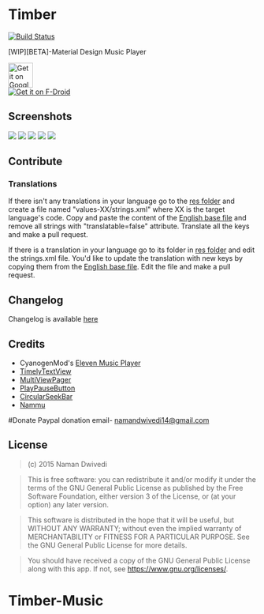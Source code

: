 # Timber
[![Build Status](https://travis-ci.org/naman14/Timber.svg?branch=master)](https://travis-ci.org/naman14/Timber)

[WIP][BETA]-Material Design Music Player

<a href="https://play.google.com/store/apps/details?id=naman14.timber&utm_source=global_co&utm_medium=prtnr&utm_content=Mar2515&utm_campaign=PartBadge&pcampaignid=MKT-Other-global-all-co-prtnr-py-PartBadge-Mar2515-1"><img alt="Get it on Google Play" src="https://play.google.com/intl/en_us/badges/images/generic/en-play-badge.png" height=50px/></a>  
[![Get it on F-Droid](https://guardianproject.info/wp-content/uploads/2014/07/logo-fdroid.png)](https://f-droid.org/repository/browse/?fdid=naman14.timber)

## Screenshots

![](https://raw.githubusercontent.com/naman14/Timber/master/graphics/Screenshot_2015-09-18-12-33-27.png)
![](https://raw.githubusercontent.com/naman14/Timber/master/graphics/Screenshot_2015-08-05-14-23-03.png)
![](https://raw.githubusercontent.com/naman14/Timber/master/graphics/Screenshot_2015-08-29-22-44-26.png)
![](https://raw.githubusercontent.com/naman14/Timber/master/graphics/Screenshot_2015-08-31-11-50-50.png)
![](https://raw.githubusercontent.com/naman14/Timber/master/graphics/Screenshot_2015-08-31-11-52-50.png)

## Contribute
### Translations

If there isn't any translations in your language go to the [res folder](https://github.com/naman14/Timber/blob/master/app/src/main/res/) and create a file named "values-XX/strings.xml" where XX is the target language's code. Copy and paste the content of the [English base file](https://github.com/naman14/Timber/blob/master/app/src/main/res/values/strings.xml) and remove all strings with "translatable=false" attribute. Translate all the keys and make a pull request.

If there is a translation in your language go to its folder in [res folder](https://github.com/naman14/Timber/blob/master/app/src/main/res/) and edit the strings.xml file. You'd like to update the translation with new keys by copying them from the [English base file](https://github.com/naman14/Timber/blob/master/app/src/main/res/values/strings.xml). Edit the file and make a pull request.

## Changelog

Changelog is available [here](https://github.com/naman14/Timber/blob/master/Changelog.md)

## Credits

* CyanogenMod's [Eleven Music Player](https://github.com/CyanogenMod/android_packages_apps_Eleven)
* [TimelyTextView](https://github.com/adnan-SM/TimelyTextView)
* [MultiViewPager](https://github.com/Pixplicity/MultiViewPager)
* [PlayPauseButton](https://github.com/recruit-lifestyle/PlayPauseButton)
* [CircularSeekBar](https://github.com/devadvance/circularseekbar)
* [Nammu](https://github.com/tajchert/Nammu)

#Donate
Paypal donation email-
namandwivedi14@gmail.com


## License

>(c) 2015 Naman Dwivedi 

>This is free software: you can redistribute it and/or modify it under the terms of the GNU General Public License as published by the Free Software Foundation, either version 3 of the License, or (at your option) any later version. 

>This software is distributed in the hope that it will be useful, but WITHOUT ANY WARRANTY; without even the implied warranty of MERCHANTABILITY or FITNESS FOR A PARTICULAR PURPOSE. See the GNU General Public License for more details. 

>You should have received a copy of the GNU General Public License along with this app. If not, see <https://www.gnu.org/licenses/>.
# Timber-Music
